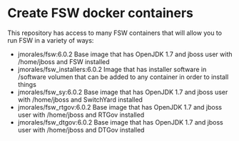 # Create FSW docker containers
This repository has access to many FSW containers that will allow you to run FSW in a variety of ways:

- jmorales/fsw:6.0.2               Base image that has OpenJDK 1.7 and jboss user with /home/jboss and FSW installed
- jmorales/fsw_installers:6.0.2    Image that has installer software in /software volumen that can be added to any container in order to install things
- jmorales/fsw_sy:6.0.2            Base image that has OpenJDK 1.7 and jboss user with /home/jboss and SwitchYard installed
- jmorales/fsw_rtgov:6.0.2         Base image that has OpenJDK 1.7 and jboss user with /home/jboss and RTGov installed
- jmorales/fsw_dtgov:6.0.2         Base image that has OpenJDK 1.7 and jboss user with /home/jboss and DTGov installed

